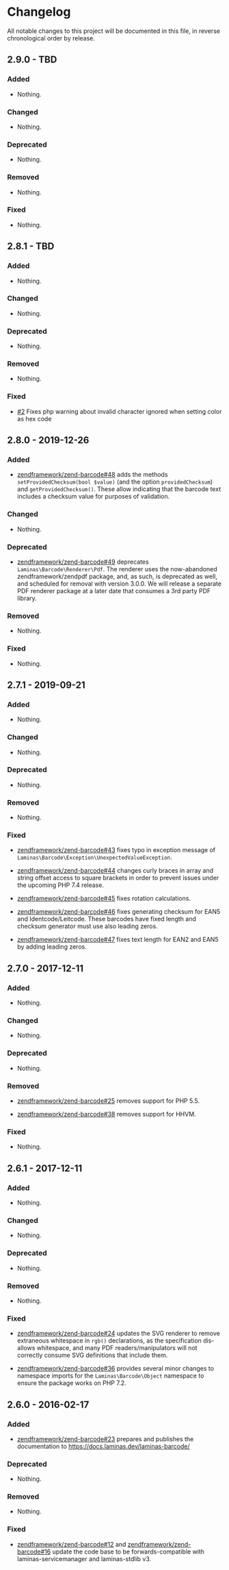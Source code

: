 # Changelog

All notable changes to this project will be documented in this file, in reverse chronological order by release.

## 2.9.0 - TBD

### Added

- Nothing.

### Changed

- Nothing.

### Deprecated

- Nothing.

### Removed

- Nothing.

### Fixed

- Nothing.

## 2.8.1 - TBD

### Added

- Nothing.

### Changed

- Nothing.

### Deprecated

- Nothing.

### Removed

- Nothing.

### Fixed

- [#2](https://github.com/laminas/laminas-barcode/pull/2) Fixes php warning about invalid character ignored when setting color as hex code

## 2.8.0 - 2019-12-26

### Added

- [zendframework/zend-barcode#48](https://github.com/zendframework/zend-barcode/pull/48) adds the methods `setProvidedChecksum(bool $value)` (and the option `providedChecksum`) and `getProvidedChecksum()`. These allow indicating that the barcode text includes a checksum value for purposes of validation.

### Changed

- Nothing.

### Deprecated

- [zendframework/zend-barcode#49](https://github.com/zendframework/zend-barcode/pull/49) deprecates `Laminas\Barcode\Renderer\Pdf`. The renderer uses the now-abandoned zendframework/zendpdf package, and, as such, is deprecated as well, and scheduled for removal with version 3.0.0. We will release a separate PDF renderer package at a later date that consumes a 3rd party PDF library.

### Removed

- Nothing.

### Fixed

- Nothing.

## 2.7.1 - 2019-09-21

### Added

- Nothing.

### Changed

- Nothing.

### Deprecated

- Nothing.

### Removed

- Nothing.

### Fixed

- [zendframework/zend-barcode#43](https://github.com/zendframework/zend-barcode/pull/43) fixes typo in exception message of `Laminas\Barcode\Exception\UnexpectedValueException`.

- [zendframework/zend-barcode#44](https://github.com/zendframework/zend-barcode/pull/44) changes
  curly braces in array and string offset access to square brackets
  in order to prevent issues under the upcoming PHP 7.4 release.

- [zendframework/zend-barcode#45](https://github.com/zendframework/zend-barcode/pull/45) fixes
  rotation calculations.

- [zendframework/zend-barcode#46](https://github.com/zendframework/zend-barcode/pull/46) fixes
  generating checksum for EAN5 and Identcode/Leitcode. These barcodes
  have fixed length and checksum generator must use also leading zeros. 

- [zendframework/zend-barcode#47](https://github.com/zendframework/zend-barcode/pull/47) fixes
  text length for EAN2 and EAN5 by adding leading zeros.

## 2.7.0 - 2017-12-11

### Added

- Nothing.

### Changed

- Nothing.

### Deprecated

- Nothing.

### Removed

- [zendframework/zend-barcode#25](https://github.com/zendframework/zend-barcode/pull/25) removes support
  for PHP 5.5.

- [zendframework/zend-barcode#38](https://github.com/zendframework/zend-barcode/pull/38) removes support
  for HHVM.

### Fixed

- Nothing.

## 2.6.1 - 2017-12-11

### Added

- Nothing.

### Changed

- Nothing.

### Deprecated

- Nothing.

### Removed

- Nothing.

### Fixed

- [zendframework/zend-barcode#24](https://github.com/zendframework/zend-barcode/pull/24) updates the SVG
  renderer to remove extraneous whitespace in `rgb()` declarations, as the
  specification dis-allows whitespace, and many PDF readers/manipulators will
  not correctly consume SVG definitions that include them.

- [zendframework/zend-barcode#36](https://github.com/zendframework/zend-barcode/pull/36) provides several
  minor changes to namespace imports for the `Laminas\Barcode\Object` namespace to
  ensure the package works on PHP 7.2.

## 2.6.0 - 2016-02-17

### Added

- [zendframework/zend-barcode#23](https://github.com/zendframework/zend-barcode/pull/23) prepares and
  publishes the documentation to https://docs.laminas.dev/laminas-barcode/

### Deprecated

- Nothing.

### Removed

- Nothing.

### Fixed

- [zendframework/zend-barcode#12](https://github.com/zendframework/zend-barcode/pull/12) and
  [zendframework/zend-barcode#16](https://github.com/zendframework/zend-barcode/pull/16) update the code
  base to be forwards-compatible with laminas-servicemanager and laminas-stdlib v3.
